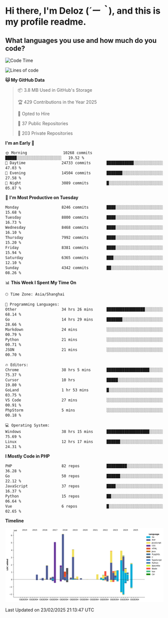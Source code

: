 # **Hi there, I'm Deloz (*´ー｀*), and this is my profile readme.**

## **What languages you use and how much do you code?**

<!--START_SECTION:waka-->
![Code Time](http://img.shields.io/badge/Code%20Time-5%2C746%20hrs%202%20mins-blue)

![Lines of code](https://img.shields.io/badge/From%20Hello%20World%20I%27ve%20Written-46.9%20million%20lines%20of%20code-blue)

**🐱 My GitHub Data** 

> 📦 3.8 MB Used in GitHub's Storage 
 > 
> 🏆 429 Contributions in the Year 2025
 > 
> 💼 Opted to Hire
 > 
> 📜 37 Public Repositories 
 > 
> 🔑 203 Private Repositories 
 > 
**I'm an Early 🐤** 

```text
🌞 Morning                10268 commits       █████░░░░░░░░░░░░░░░░░░░░   19.52 % 
🌆 Daytime                24733 commits       ████████████░░░░░░░░░░░░░   47.03 % 
🌃 Evening                14504 commits       ███████░░░░░░░░░░░░░░░░░░   27.58 % 
🌙 Night                  3089 commits        █░░░░░░░░░░░░░░░░░░░░░░░░   05.87 % 
```
📅 **I'm Most Productive on Tuesday** 

```text
Monday                   8246 commits        ████░░░░░░░░░░░░░░░░░░░░░   15.68 % 
Tuesday                  8800 commits        ████░░░░░░░░░░░░░░░░░░░░░   16.73 % 
Wednesday                8468 commits        ████░░░░░░░░░░░░░░░░░░░░░   16.10 % 
Thursday                 7992 commits        ████░░░░░░░░░░░░░░░░░░░░░   15.20 % 
Friday                   8381 commits        ████░░░░░░░░░░░░░░░░░░░░░   15.94 % 
Saturday                 6365 commits        ███░░░░░░░░░░░░░░░░░░░░░░   12.10 % 
Sunday                   4342 commits        ██░░░░░░░░░░░░░░░░░░░░░░░   08.26 % 
```


📊 **This Week I Spent My Time On** 

```text
🕑︎ Time Zone: Asia/Shanghai

💬 Programming Languages: 
Other                    34 hrs 26 mins      █████████████████░░░░░░░░   68.14 % 
Go                       14 hrs 29 mins      ███████░░░░░░░░░░░░░░░░░░   28.66 % 
Markdown                 24 mins             ░░░░░░░░░░░░░░░░░░░░░░░░░   00.79 % 
Python                   21 mins             ░░░░░░░░░░░░░░░░░░░░░░░░░   00.71 % 
JSON                     21 mins             ░░░░░░░░░░░░░░░░░░░░░░░░░   00.70 % 

🔥 Editors: 
Chrome                   38 hrs 5 mins       ███████████████████░░░░░░   75.37 % 
Cursor                   10 hrs              █████░░░░░░░░░░░░░░░░░░░░   19.80 % 
GoLand                   1 hr 53 mins        █░░░░░░░░░░░░░░░░░░░░░░░░   03.75 % 
VS Code                  27 mins             ░░░░░░░░░░░░░░░░░░░░░░░░░   00.91 % 
PhpStorm                 5 mins              ░░░░░░░░░░░░░░░░░░░░░░░░░   00.18 % 

💻 Operating System: 
Windows                  38 hrs 15 mins      ███████████████████░░░░░░   75.69 % 
Linux                    12 hrs 17 mins      ██████░░░░░░░░░░░░░░░░░░░   24.31 % 
```

**I Mostly Code in PHP** 

```text
PHP                      82 repos            █████████░░░░░░░░░░░░░░░░   36.28 % 
Go                       50 repos            ██████░░░░░░░░░░░░░░░░░░░   22.12 % 
JavaScript               37 repos            ████░░░░░░░░░░░░░░░░░░░░░   16.37 % 
Python                   15 repos            ██░░░░░░░░░░░░░░░░░░░░░░░   06.64 % 
Vue                      6 repos             █░░░░░░░░░░░░░░░░░░░░░░░░   02.65 % 
```



**Timeline**

![Lines of Code chart](https://raw.githubusercontent.com/deloz/deloz/main/assets/bar_graph.png)


 Last Updated on 23/02/2025 21:13:47 UTC
<!--END_SECTION:waka-->
